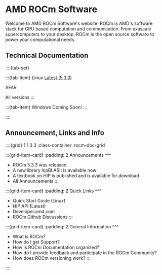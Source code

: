 # AMD ROCm Software

Welcome to AMD ROCm Software's website! ROCm is AMD's software stack for GPU based computation and communication. 
From exascale supercomputers to your desktop, ROCm is the open source software to power your computational needs.


## Technical Documentation
::::{tab-set}

:::{tab-item} Linux 
[Latest (5.3.3)](https://rocmdocs.amd.com/projects/overview/en/rtd/)

AFAR

All versions
:::

:::{tab-item} Windows
Coming Soon!
:::

::::

## Announcement, Links and Info

::::{grid} 1 1 3 3
:class-container: rocm-doc-grid

:::{grid-item-card}
:padding: 2
Announcements
^^^
 * ROCm 5.3.3 was released
 * A new library hipBLASlt is available now
 * A textbook on HIP is published and is available for download
 * All Announcements
:::

:::{grid-item-card}
:padding: 2
Quick Links 
^^^
 * Quick Start Guide (Linux)
 * HIP API (Latest)
 * Developer.amd.com
 * ROCm Github Discussions 
:::

:::{grid-item-card}
:padding: 2
General Information 
^^^
 * What is ROCm? 
 * How do I get Support?
 * How is ROCm Documentation organized?
 * How do I provide feedback and participate in the ROCm Community?
 * How does ROCm versioning work? 
:::



::::

   
